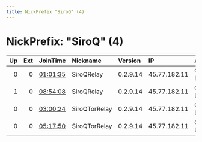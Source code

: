 ```yaml
---
title: NickPrefix "SiroQ" (4)
---
```


# NickPrefix: "SiroQ" (4)

|   Up |   Ext | JoinTime                                                                                   | Nickname      | Version   | IP           | AS          | CC   |   ORp |   Dirp | OS    | Contact                             |   eFamMembers |
|-----:|------:|:-------------------------------------------------------------------------------------------|:--------------|:----------|:-------------|:------------|:-----|------:|-------:|:------|:------------------------------------|--------------:|
|    0 |     0 | [01:01:35](https://atlas.torproject.org/#details/5BE31C299140C04F573E833B5A992F4A5508BF81) | SiroQRelay    | 0.2.9.14  | 45.77.182.11 | Choopa, LLC | jp   |  9001 |      0 | Linux | HP:siro.work GMail:siro0644 Twi     |             1 |
|    1 |     0 | [08:54:08](https://atlas.torproject.org/#details/0A6754AD928462DFEC5446C4E47DF979A47224A7) | SiroQRelay    | 0.2.9.14  | 45.77.182.11 | Choopa, LLC | jp   |  9001 |   9030 | Linux | BTC:17drtBTb4fJVnyT4TiHbpmqkvJ1FXEo |             1 |
|    0 |     0 | [03:00:24](https://atlas.torproject.org/#details/A688363A374B50D9068CC0F5B8FBE139DBC0FF08) | SiroQTorRelay | 0.2.9.14  | 45.77.182.11 | Choopa, LLC | jp   |  9001 |   9030 | Linux | HP:siro.work GMail:siro0644 Twi     |             1 |
|    0 |     0 | [05:17:50](https://atlas.torproject.org/#details/43491366F86E05A84003E5B251B1409F17A5DE1D) | SiroQTorRelay | 0.2.9.14  | 45.77.182.11 | Choopa, LLC | jp   |  9001 |   9030 | Linux | HP:siro.work GMail:siro0644 Twi     |             1 |
